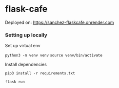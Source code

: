 # flask-cafe

Deployed on: https://sanchez-flaskcafe.onrender.com

### Setting up locally

Set up virtual env

`python3 -m venv venv`
`source venv/bin/activate`

Install dependencies

`pip3 install -r requirements.txt`

`flask run`

